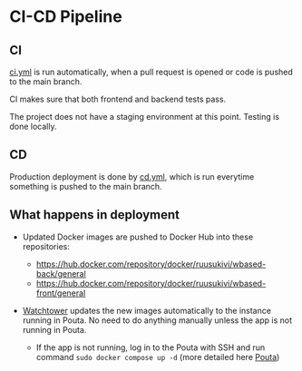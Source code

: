 # CI-CD Pipeline

## CI

[ci.yml](../.github/workflows/ci.yml) is run automatically, when a pull request is opened or code is pushed to the main branch.

CI makes sure that both frontend and backend tests pass.

The project does not have a staging environment at this point. Testing is done locally.

## CD

Production deployment is done by [cd.yml](../.github//workflows/cd.yml), which is run everytime something is pushed to the main branch.

## What happens in deployment

* Updated Docker images are pushed to Docker Hub into these repositories:
  * https://hub.docker.com/repository/docker/ruusukivi/wbased-back/general
  * https://hub.docker.com/repository/docker/ruusukivi/wbased-front/general

* [Watchtower](https://containrrr.dev/watchtower/) updates the new images automatically to the instance running in Pouta. No need to do anything manually unless the app is not running in Pouta. 
  * If the app is not running, log in to the Pouta with SSH and run command `sudo docker compose up -d` (more detailed here [Pouta](/pouta.md))
